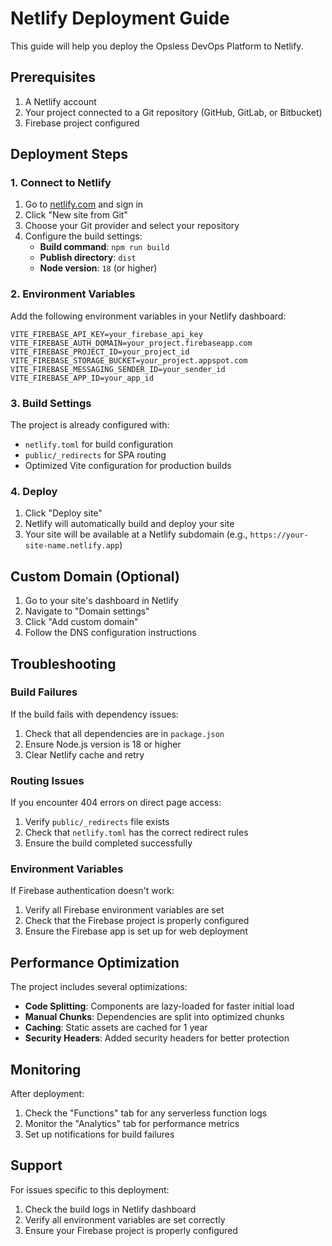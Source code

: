 # Netlify Deployment Guide

This guide will help you deploy the Opsless DevOps Platform to Netlify.

## Prerequisites

1. A Netlify account
2. Your project connected to a Git repository (GitHub, GitLab, or Bitbucket)
3. Firebase project configured

## Deployment Steps

### 1. Connect to Netlify

1. Go to [netlify.com](https://netlify.com) and sign in
2. Click "New site from Git"
3. Choose your Git provider and select your repository
4. Configure the build settings:
   - **Build command**: `npm run build`
   - **Publish directory**: `dist`
   - **Node version**: `18` (or higher)

### 2. Environment Variables

Add the following environment variables in your Netlify dashboard:

```
VITE_FIREBASE_API_KEY=your_firebase_api_key
VITE_FIREBASE_AUTH_DOMAIN=your_project.firebaseapp.com
VITE_FIREBASE_PROJECT_ID=your_project_id
VITE_FIREBASE_STORAGE_BUCKET=your_project.appspot.com
VITE_FIREBASE_MESSAGING_SENDER_ID=your_sender_id
VITE_FIREBASE_APP_ID=your_app_id
```

### 3. Build Settings

The project is already configured with:
- `netlify.toml` for build configuration
- `public/_redirects` for SPA routing
- Optimized Vite configuration for production builds

### 4. Deploy

1. Click "Deploy site"
2. Netlify will automatically build and deploy your site
3. Your site will be available at a Netlify subdomain (e.g., `https://your-site-name.netlify.app`)

## Custom Domain (Optional)

1. Go to your site's dashboard in Netlify
2. Navigate to "Domain settings"
3. Click "Add custom domain"
4. Follow the DNS configuration instructions

## Troubleshooting

### Build Failures

If the build fails with dependency issues:

1. Check that all dependencies are in `package.json`
2. Ensure Node.js version is 18 or higher
3. Clear Netlify cache and retry

### Routing Issues

If you encounter 404 errors on direct page access:

1. Verify `public/_redirects` file exists
2. Check that `netlify.toml` has the correct redirect rules
3. Ensure the build completed successfully

### Environment Variables

If Firebase authentication doesn't work:

1. Verify all Firebase environment variables are set
2. Check that the Firebase project is properly configured
3. Ensure the Firebase app is set up for web deployment

## Performance Optimization

The project includes several optimizations:

- **Code Splitting**: Components are lazy-loaded for faster initial load
- **Manual Chunks**: Dependencies are split into optimized chunks
- **Caching**: Static assets are cached for 1 year
- **Security Headers**: Added security headers for better protection

## Monitoring

After deployment:

1. Check the "Functions" tab for any serverless function logs
2. Monitor the "Analytics" tab for performance metrics
3. Set up notifications for build failures

## Support

For issues specific to this deployment:

1. Check the build logs in Netlify dashboard
2. Verify all environment variables are set correctly
3. Ensure your Firebase project is properly configured 
